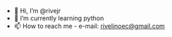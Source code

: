 - 👋 Hi, I’m @rivejr
- 🌱 I’m currently learning python
- 📫 How to reach me - e-mail: rivelinoec@gmail.com

<!---
rivejr/rivejr is a ✨ special ✨ repository because its `README.md` (this file) appears on your GitHub profile.
You can click the Preview link to take a look at your changes.
--->
